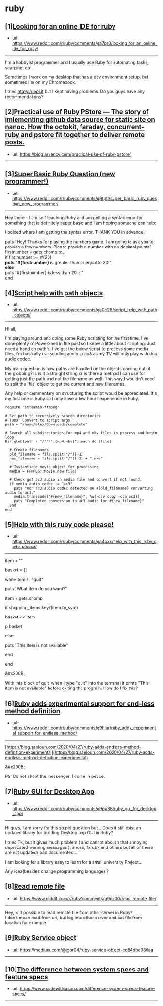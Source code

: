 # ruby
## [1][Looking for an online IDE for ruby](https://www.reddit.com/r/ruby/comments/ga7pr8/looking_for_an_online_ide_for_ruby/)
- url: https://www.reddit.com/r/ruby/comments/ga7pr8/looking_for_an_online_ide_for_ruby/
---
I'm a hobbyist programmer and I usually use Ruby for automating tasks, scarping, etc..

Sometimes I work on my desktop that has a dev environment setup, but sometimes I'm on my Chromebook.

I tried https://repl.it but I kept having problems. Do you guys have any recommendations?
## [2][Practical use of Ruby PStore — The story of imlementing github data source for static site on nanoc. How the octokit, faraday, concurrent-ruby and pstore fit together to deliver remote posts.](https://www.reddit.com/r/ruby/comments/g9tea8/practical_use_of_ruby_pstore_the_story_of/)
- url: https://blog.arkency.com/practical-use-of-ruby-pstore/
---

## [3][Super Basic Ruby Question (new programmer!)](https://www.reddit.com/r/ruby/comments/g9tptl/super_basic_ruby_question_new_programmer/)
- url: https://www.reddit.com/r/ruby/comments/g9tptl/super_basic_ruby_question_new_programmer/
---
Hey there - I am self teaching Ruby and am getting a syntax error for something that is definitely super basic and I am hoping someone can help:

I bolded where I am getting the syntax error. THANK YOU in advance! 

puts "Hey! Thanks for playing the numbers game. I am going to ask you to provide a few numbers. Please provide a number with no decimal points"  
firstnumber = gets.chomp.to\_i  
if firstnumber &gt;= #{20}  
  **puts "#{firstnumber}** is greater than or equal to 20!"  
**else**  
  puts "#{firstnumber} is less than 20. :("  
end
## [4][Script help with path objects](https://www.reddit.com/r/ruby/comments/ga0e28/script_help_with_path_objects/)
- url: https://www.reddit.com/r/ruby/comments/ga0e28/script_help_with_path_objects/
---
Hi all,

I'm playing around and doing some Ruby scripting for the first time. I've done plenty of PowerShell in the past so I know a little about scripting. Just need a hand on path's. I've got the below script to process some media files, I'm basically transcoding audio to ac3 as my TV will only play with that audio codec.

My main question is how paths are handled on the objects coming out of the globbing? Is is it a straight string or is there a method I can use for getting just the path and not the filename as well. This way I wouldn't need to split the 'file' object to get the current and new filenames.

Any help or commentary on structuring the script would be appreciated. It's my first one in Ruby so I only have a few hours experience in Ruby.

    
    require "streamio-ffmpeg"
    
    # Set path to recursively search directories
    # TODO: Convert to script args
    path = "/home/alex/Downloads/complete"
    
    # Search all subdirectories for mp4 and mkv files to process and begin loop
    Dir.glob(path + "/**/*.{mp4,mkv}").each do |file|
      
      # Create filenames
      old_filename = file.split("/")[-1]
      new_filename = file.split("/")[-2] + ".mkv"
      
      # Instantiate movie object for processing
      media = FFMPEG::Movie.new(file)
      
      # Check got ac3 audio in media file and convert if not found.
      if media.audio_codec != "ac3"
        puts "non ac3 audio codec detected on #{old_filename} converting audio to ac3."
        media.transcode("#{new_filename}", %w(-c:v copy -c:a ac3))
        puts "Completed conversion to ac3 audio for #{new_filename}"
      end
    end
## [5][Help with this ruby code please!](https://www.reddit.com/r/ruby/comments/ga4oxx/help_with_this_ruby_code_please/)
- url: https://www.reddit.com/r/ruby/comments/ga4oxx/help_with_this_ruby_code_please/
---
item = ""

basket = \[\]

while item != "quit"

  puts "What item do you want?"

  item = gets.chomp

  if shopping\_items.key?(item.to\_sym)

basket &lt;&lt; item

p basket

  else

puts "This item is not available"

  end

end

&amp;#x200B;

With this block of quit, when I type "quit" into the terminal it prints "This item is not available" before exiting the program. How do I fix this?
## [6][Ruby adds experimental support for end-less method definition](https://www.reddit.com/r/ruby/comments/g9hlar/ruby_adds_experimental_support_for_endless_method/)
- url: https://www.reddit.com/r/ruby/comments/g9hlar/ruby_adds_experimental_support_for_endless_method/
---
[https://blog.saeloun.com/2020/04/27/ruby-adds-endless-method-definition-experimental](https://blog.saeloun.com/2020/04/27/ruby-adds-endless-method-definition-experimental)

&amp;#x200B;

PS: Do not shoot the messenger. I come in peace.
## [7][Ruby GUI for Desktop App](https://www.reddit.com/r/ruby/comments/g9pu38/ruby_gui_for_desktop_app/)
- url: https://www.reddit.com/r/ruby/comments/g9pu38/ruby_gui_for_desktop_app/
---
Hi guys,
I am sorry for this stupid question but... 
Does it still exist an updated library for building Desktop app GUI in Ruby? 

I tried Tk, but it gives much problem ( and cannot abolish that annoying deprecated warning messages ), shoes, fxruby and others but all of these are not updated/ bad documented... 

I am looking for a library  easy to learn for a small university Project... 

Any idea(besides change programming language) ?
## [8][Read remote file](https://www.reddit.com/r/ruby/comments/g9pk00/read_remote_file/)
- url: https://www.reddit.com/r/ruby/comments/g9pk00/read_remote_file/
---
Hey, is it possible to read remote file from other server in Ruby?  
I don't mean read from uri, but log into other server and cat file from location for example
## [9][Ruby Service object](https://www.reddit.com/r/ruby/comments/g9rzxy/ruby_service_object/)
- url: https://medium.com/@igor04/ruby-service-object-cd64dbe986aa
---

## [10][The difference between system specs and feature specs](https://www.reddit.com/r/ruby/comments/g9rnck/the_difference_between_system_specs_and_feature/)
- url: https://www.codewithjason.com/difference-system-specs-feature-specs/
---

